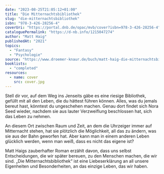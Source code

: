 ```yaml
---
date: "2023-08-25T21:05:12+01:00"
title: "Die Mitternachtsbibliothek"
slug: "die-mitternachtsbibliothek"
isbn: "978-3-426-28256-4"
coverUri: "https://portal.dnb.de/opac/mvb/cover?isbn=978-3-426-28256-4"
cataloguePermalink: "https://d-nb.info/1215047274"
author: "Matt Haig"
publishedAt: "2021"
topics:
  - "Fantasy"
  - "Psychologie"
source: "https://www.droemer-knaur.de/buch/matt-haig-die-mitternachtsbibliothek-9783426308257"
booklists:
  - "completed"
resources:
  - name: cover
    src: cover.jpg
---
```

Stell dir vor, auf dem Weg ins Jenseits gäbe es eine riesige Bibliothek, gefüllt 
mit all den Leben, die du hättest führen können. Alles, was du jemals bereut 
hast, könntest du ungeschehen machen. Genau dort findet sich Nora Seed wieder, 
nachdem sie aus lauter Verzweiflung beschlossen hat, sich das Leben zu nehmen. 

An diesem Ort zwischen Raum und Zeit, an dem die Uhrzeiger immer auf Mitternacht 
stehen, hat sie plötzlich die Möglichkeit, all das zu ändern, was sie aus der 
Bahn geworfen hat. Aber kann man in einem anderen Leben glücklich werden, wenn 
man weiß, dass es nicht das eigene ist?

Matt Haigs zauberhafter Roman erzählt davon, dass uns selbst Entscheidungen, 
die wir später bereuen, zu den Menschen machen, die wir sind. „Die 
Mitternachtsbibliothek“ ist eine Liebeserklärung an all unsere Eigenheiten und 
Besonderheiten, an das einzige Leben, das wir haben.